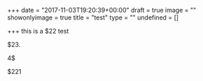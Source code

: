 +++
date = "2017-11-03T19:20:39+00:00"
draft = true
image = ""
showonlyimage = true
title = "test"
type = ""
undefined = []

+++
this is a $22 test

\$23.

4$

\$221